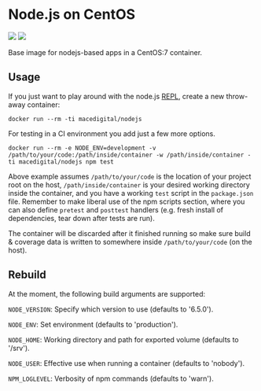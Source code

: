 # Node.js on CentOS

[![](https://images.microbadger.com/badges/image/macedigital/nodejs.svg)](https://microbadger.com/images/macedigital/nodejs "Get your own image badge on microbadger.com")
[![](https://img.shields.io/docker/automated/macedigital/nodejs.svg)](https://hub.docker.com/r/macedigital/nodejs/ "Docker Hub page")

Base image for nodejs-based apps in a CentOS:7 container.

## Usage

If you just want to play around with the node.js [REPL](https://en.wikipedia.org/wiki/REPL), create a new throw-away container:

````
docker run --rm -ti macedigital/nodejs
````

For testing in a CI environment you add just a few more options.

````
docker run --rm -e NODE_ENV=development -v /path/to/your/code:/path/inside/container -w /path/inside/container -ti macedigital/nodejs npm test
````

Above example assumes `/path/to/your/code` is the location of your project root on the host, `/path/inside/container` is your desired working directory inside the container, and you have a working `test` script in the `package.json` file. Remember to make liberal use of the npm scripts section, where you can also define `pretest` and `posttest` handlers (e.g. fresh install of dependencies, tear down after tests are run). 

The container will be discarded after it finished running so make sure build & coverage data is written to somewhere inside `/path/to/your/code` (on the host).

## Rebuild

At the moment, the following build arguments are supported:

`NODE_VERSION`: Specify which version to use (defaults to '6.5.0').

`NODE_ENV`: Set environment (defaults to 'production').

`NODE_HOME`: Working directory and path for exported volume (defaults to '/srv').

`NODE_USER`: Effective use when running a container (defaults to 'nobody').

`NPM_LOGLEVEL`: Verbosity of npm commands (defaults to 'warn').
